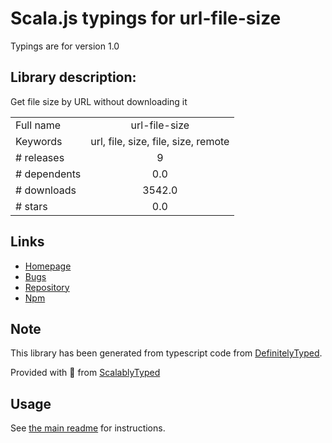 
# Scala.js typings for url-file-size

Typings are for version 1.0

## Library description:
Get file size by URL without downloading it

|                    |                 |
| ------------------ | :-------------: |
| Full name          | url-file-size |
| Keywords           | url, file, size, file, size, remote |
| # releases         | 9 |
| # dependents       | 0.0 |
| # downloads        | 3542.0 |
| # stars            | 0.0 |

## Links
- [Homepage](https://github.com/dimdenGD/url-file-size#readme)
- [Bugs](https://github.com/dimdenGD/url-file-size/issues)
- [Repository](https://github.com/dimdenGD/url-file-size)
- [Npm](https://www.npmjs.com/package/url-file-size)
    


## Note
This library has been generated from typescript code from [DefinitelyTyped](https://definitelytyped.org).

Provided with :purple_heart: from [ScalablyTyped](https://github.com/oyvindberg/ScalablyTyped)

## Usage
See [the main readme](../../readme.md) for instructions.


